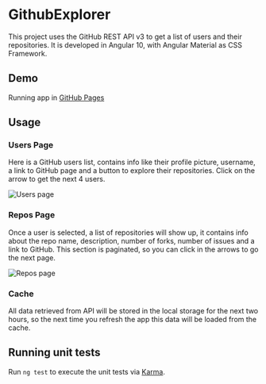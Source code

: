 # GithubExplorer

This project uses the GitHub REST API v3 to get a list of users and their repositories. It is developed in Angular 10, with Angular Material as CSS Framework.

## Demo

Running app in [GitHub Pages](https://angelurq.github.io/github-explorer)

## Usage

### Users Page

Here is a GitHub users list, contains info like their profile picture, username, a link to GitHub page and a button to explore their repositories. Click on the arrow to get the next 4 users.

![Users page](https://i.imgur.com/Azmyicy.png)

### Repos Page

Once a user is selected, a list of repositories will show up, it contains info about the repo name, description, number of forks, number of issues and a link to GitHub. This section is paginated, so you can click in the arrows to go the next page.

![Repos page](https://i.imgur.com/WSFyWKl.png)

### Cache

All data retrieved from API will be stored in the local storage for the next two hours, so the next time you refresh the app this data will be loaded from the cache.

## Running unit tests

Run `ng test` to execute the unit tests via [Karma](https://karma-runner.github.io).
